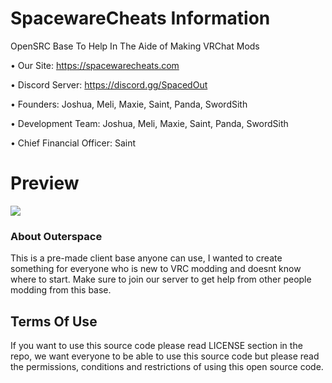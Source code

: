  # SpacewareCheats Information

 OpenSRC Base To Help In The Aide of Making VRChat Mods

• Our Site: https://spacewarecheats.com

• Discord Server: https://discord.gg/SpacedOut

• Founders: Joshua, Meli, Maxie, Saint, Panda, SwordSith

• Development Team: Joshua, Meli, Maxie, Saint, Panda, SwordSith

• Chief Financial Officer: Saint

# Preview
![](https://i.gyazo.com/a455af019bba51762f7f15831f2db53c.gif)

### About Outerspace

This is a pre-made client base anyone can use, I wanted to create something for everyone who is new to VRC modding and doesnt know where to start. Make sure to join our server to get help from other people modding from this base.

## Terms Of Use

If you want to use this source code please read LICENSE section in the repo, we want everyone to be able to use this source code but please read the permissions, conditions and restrictions of using this open source code.
